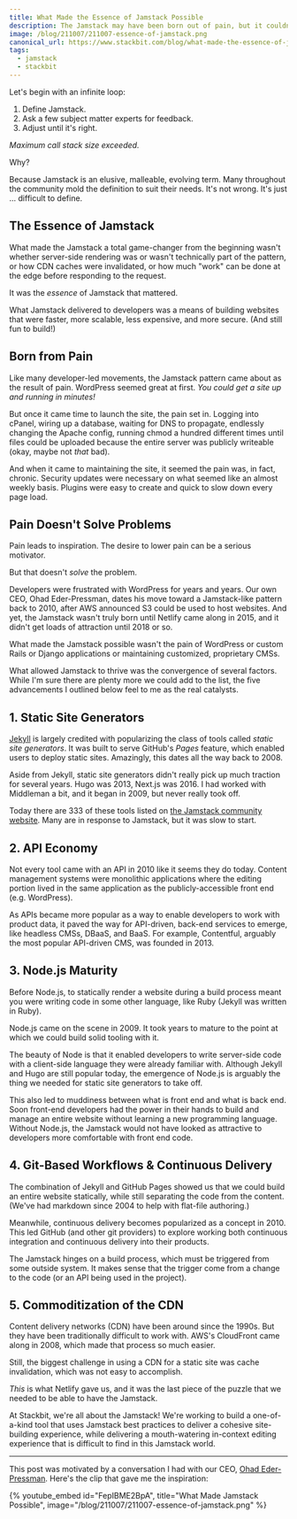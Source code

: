 ```yaml
---
title: What Made the Essence of Jamstack Possible
description: The Jamstack may have been born out of pain, but it couldn't have existed without the convergence of a few key factors.
image: /blog/211007/211007-essence-of-jamstack.png
canonical_url: https://www.stackbit.com/blog/what-made-the-essence-of-jamstack-possible/
tags:
  - jamstack
  - stackbit
---
```


Let's begin with an infinite loop:

1.  Define Jamstack.
2.  Ask a few subject matter experts for feedback.
3.  Adjust until it's right.

_Maximum call stack size exceeded._

Why?

Because Jamstack is an elusive, malleable, evolving term. Many throughout the community mold the definition to suit their needs. It's not wrong. It's just ... difficult to define.

## The Essence of Jamstack

What made the Jamstack a total game-changer from the beginning wasn't whether server-side rendering was or wasn't technically part of the pattern, or how CDN caches were invalidated, or how much "work" can be done at the edge before responding to the request.

It was the _essence_ of Jamstack that mattered.

What Jamstack delivered to developers was a means of building websites that were faster, more scalable, less expensive, and more secure. (And still fun to build!)

## Born from Pain

Like many developer-led movements, the Jamstack pattern came about as the result of pain. WordPress seemed great at first. _You could get a site up and running in minutes!_

But once it came time to launch the site, the pain set in. Logging into cPanel, wiring up a database, waiting for DNS to propagate, endlessly changing the Apache config, running chmod a hundred different times until files could be uploaded because the entire server was publicly writeable (okay, maybe not _that_ bad).

And when it came to maintaining the site, it seemed the pain was, in fact, chronic. Security updates were necessary on what seemed like an almost weekly basis. Plugins were easy to create and quick to slow down every page load.

## Pain Doesn't Solve Problems

Pain leads to inspiration. The desire to lower pain can be a serious motivator.

But that doesn't _solve_ the problem.

Developers were frustrated with WordPress for years and years. Our own CEO, Ohad Eder-Pressman, dates his move toward a Jamstack-like pattern back to 2010, after AWS announced S3 could be used to host websites. And yet, the Jamstack wasn't truly born until Netlify came along in 2015, and it didn't get loads of attraction until 2018 or so.

What made the Jamstack possible wasn't the pain of WordPress or custom Rails or Django applications or maintaining customized, proprietary CMSs.

What allowed Jamstack to thrive was the convergence of several factors. While I'm sure there are plenty more we could add to the list, the five advancements I outlined below feel to me as the real catalysts.

## 1. Static Site Generators

[Jekyll](https://jekyllrb.com/) is largely credited with popularizing the class of tools called _static site generators_. It was built to serve GitHub's _Pages_ feature, which enabled users to deploy static sites. Amazingly, this dates all the way back to 2008.

Aside from Jekyll, static site generators didn't really pick up much traction for several years. Hugo was 2013, Next.js was 2016. I had worked with Middleman a bit, and it began in 2009, but never really took off.

Today there are 333 of these tools listed on [the Jamstack community website](https://jamstack.org/generators/). Many are in response to Jamstack, but it was slow to start.

## 2. API Economy

Not every tool came with an API in 2010 like it seems they do today. Content management systems were monolithic applications where the editing portion lived in the same application as the publicly-accessible front end (e.g. WordPress).

As APIs became more popular as a way to enable developers to work with product data, it paved the way for API-driven, back-end services to emerge, like headless CMSs, DBaaS, and BaaS. For example, Contentful, arguably the most popular API-driven CMS, was founded in 2013.

## 3. Node.js Maturity

Before Node.js, to statically render a website during a build process meant you were writing code in some other language, like Ruby (Jekyll was written in Ruby).

Node.js came on the scene in 2009. It took years to mature to the point at which we could build solid tooling with it.

The beauty of Node is that it enabled developers to write server-side code with a client-side language they were already familiar with. Although Jekyll and Hugo are still popular today, the emergence of Node.js is arguably the thing we needed for static site generators to take off.

This also led to muddiness between what is front end and what is back end. Soon front-end developers had the power in their hands to build and manage an entire website without learning a new programming language. Without Node.js, the Jamstack would not have looked as attractive to developers more comfortable with front end code.

## 4. Git-Based Workflows & Continuous Delivery

The combination of Jekyll and GitHub Pages showed us that we could build an entire website statically, while still separating the code from the content. (We've had markdown since 2004 to help with flat-file authoring.)

Meanwhile, continuous delivery becomes popularized as a concept in 2010. This led GitHub (and other git providers) to explore working both continuous integration and continuous delivery into their products.

The Jamstack hinges on a build process, which must be triggered from some outside system. It makes sense that the trigger come from a change to the code (or an API being used in the project).

## 5. Commoditization of the CDN

Content delivery networks (CDN) have been around since the 1990s. But they have been traditionally difficult to work with. AWS's CloudFront came along in 2008, which made that process so much easier.

Still, the biggest challenge in using a CDN for a static site was cache invalidation, which was not easy to accomplish.

_This_ is what Netlify gave us, and it was the last piece of the puzzle that we needed to be able to have the Jamstack.

At Stackbit, we're all about the Jamstack! We're working to build a one-of-a-kind tool that uses Jamstack best practices to deliver a cohesive site-building experience, while delivering a mouth-watering in-context editing experience that is difficult to find in this Jamstack world.

---

This post was motivated by a conversation I had with our CEO, [Ohad Eder-Pressman](https://twitter.com/ohadpr). Here's the clip that gave me the inspiration:

{% youtube_embed
    id="FepIBME2BpA",
    title="What Made Jamstack Possible",
    image="/blog/211007/211007-essence-of-jamstack.png" %}
